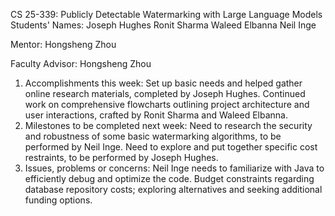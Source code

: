 CS 25-339: Publicly Detectable Watermarking with Large Language Models
Students' Names: Joseph Hughes Ronit Sharma Waleed Elbanna Neil Inge

Mentor: Hongsheng Zhou

Faculty Advisor: Hongsheng Zhou

1) Accomplishments this week:
Set up basic needs and helped gather online research materials, completed by Joseph Hughes.
Continued work on comprehensive flowcharts outlining project architecture and user interactions, crafted by Ronit Sharma and Waleed Elbanna.
2) Milestones to be completed next week:
Need to research the security and robustness of some basic watermarking algorithms, to be performed by Neil Inge.
Need to explore and put together specific cost restraints, to be performed by Joseph Hughes.
3) Issues, problems or concerns:
Neil Inge needs to familiarize with Java to efficiently debug and optimize the code.
Budget constraints regarding database repository costs; exploring alternatives and seeking additional funding options.
